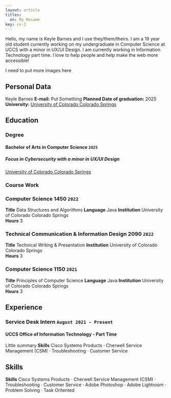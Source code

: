 ```yaml
---
layout: article
titles:
  en: My Resume
key: cv-2
---
```



Hello, my name is Keyle Barnes and I use they/them/theirs. I am a 19 year old student currently working on my undergraduate in Computer Science at UCCS with a minor in UX/UI Design. I am currently working in Information Technology part time. I love to help people and help make the web more accessible!

I need to put more images here

## Personal Data

Keyle Barnes
**E-mail:** Put Something
**Planned Date of graduation:** 2025  
**University:** [University of Colorado Colorado Springs](http://www.uccs.edu)  

## Education

### Degree
#### Bachelor of Arts in Computer Science `2025`
##### Focus in Cybersecurity with a minor in UX/UI Design
[University of Colorado Colorado Springs](https://www.uccs.edu)


### Course Work

### Computer Science 1450 `2022`
**Title** Data Structures and Algorithms
**Language** Java
**Institution** University of Colorado Colorado Springs  
**Hours** 3

### Technical Communication & Information Design 2090 `2022`
**Title** Technical Writing & Presentation
**Institution** University of Colorado Colorado Springs  
**Hours** 3

### Computer Science 1150 `2021`
**Title** Principles of Computer Science
**Language** Java
**Institution** University of Colorado Colorado Springs  
**Hours** 3


## Experience
### Service Desk Intern `August 2021 - Present`
#### UCCS Office of Information Technology - Part Time
Little summary
**Skills** Cisco Systems Products · Cherwell Service Management (CSM) · Troubleshooting · Customer Service

## Skills

**Skills** Cisco Systems Products · Cherwell Service Management (CSM) · Troubleshooting · Customer Service · Adobe Photoshop · Adobe Lightroom · Problem Solving · Task Oritented
